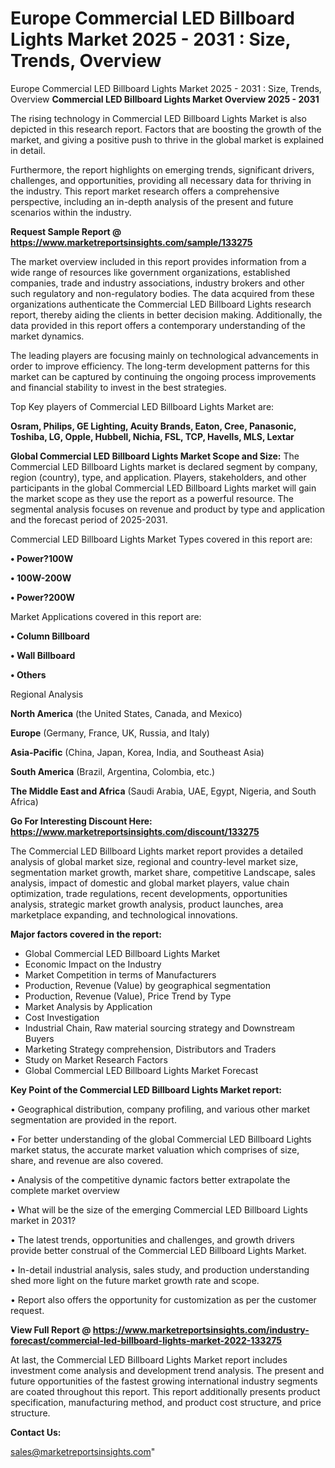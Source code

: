 # Europe Commercial LED Billboard Lights Market 2025 - 2031 : Size, Trends, Overview
Europe Commercial LED Billboard Lights Market 2025 - 2031 : Size, Trends, Overview
<Strong> Commercial LED Billboard Lights Market Overview 2025 - 2031</strong>

The rising technology in Commercial LED Billboard Lights Market is also depicted in this research report. Factors that are boosting the growth of the market, and giving a positive push to thrive in the global market is explained in detail.

Furthermore, the report highlights on emerging trends, significant drivers, challenges, and opportunities, providing all necessary data for thriving in the industry. This report market research offers a comprehensive perspective, including an in-depth analysis of the present and future scenarios within the industry.

<strong>Request Sample Report @ <a href=https://www.marketreportsinsights.com/sample/133275>https://www.marketreportsinsights.com/sample/133275</a></strong>

The market overview included in this report provides information from a wide range of resources like government organizations, established companies, trade and industry associations, industry brokers and other such regulatory and non-regulatory bodies. The data acquired from these organizations authenticate the Commercial LED Billboard Lights research report, thereby aiding the clients in better decision making. Additionally, the data provided in this report offers a contemporary understanding of the market dynamics.

The leading players are focusing mainly on technological advancements in order to improve efficiency. The long-term development patterns for this market can be captured by continuing the ongoing process improvements and financial stability to invest in the best strategies.

Top Key players of Commercial LED Billboard Lights Market are:

<strong>Osram, Philips, GE Lighting, Acuity Brands, Eaton, Cree, Panasonic, Toshiba, LG, Opple, Hubbell, Nichia, FSL, TCP, Havells, MLS, Lextar</strong>

<strong><b>Global Commercial LED Billboard Lights Market Scope and Size:</b></strong>
The Commercial LED Billboard Lights market is declared segment by company, region (country), type, and application. Players, stakeholders, and other participants in the global Commercial LED Billboard Lights market will gain the market scope as they use the report as a powerful resource. The segmental analysis focuses on revenue and product by type and application and the forecast period of 2025-2031.

Commercial LED Billboard Lights Market Types covered in this report are:

<strong>• Power?100W

• 100W-200W

• Power?200W</strong>

Market Applications covered in this report are:

<strong>• Column Billboard

• Wall Billboard

• Others</strong> 

Regional Analysis

<strong>North America</strong> (the United States, Canada, and Mexico)

<strong>Europe</strong> (Germany, France, UK, Russia, and Italy)

<strong>Asia-Pacific</strong> (China, Japan, Korea, India, and Southeast Asia)

<strong>South America</strong> (Brazil, Argentina, Colombia, etc.)

<strong>The Middle East and Africa</strong> (Saudi Arabia, UAE, Egypt, Nigeria, and South Africa)

<strong>Go For Interesting Discount Here: <a href=https://www.marketreportsinsights.com/discount/133275>https://www.marketreportsinsights.com/discount/133275</a></strong>

The Commercial LED Billboard Lights market report provides a detailed analysis of global market size, regional and country-level market size, segmentation market growth, market share, competitive Landscape, sales analysis, impact of domestic and global market players, value chain optimization, trade regulations, recent developments, opportunities analysis, strategic market growth analysis, product launches, area marketplace expanding, and technological innovations.

<strong><b>Major factors covered in the report:</b></strong>
<ul>
  <li>Global Commercial LED Billboard Lights Market </li>
  <li>Economic Impact on the Industry</li>
  <li>Market Competition in terms of Manufacturers</li>
  <li>Production, Revenue (Value) by geographical segmentation</li>
  <li>Production, Revenue (Value), Price Trend by Type</li>
  <li>Market Analysis by Application</li>
  <li>Cost Investigation</li>
  <li>Industrial Chain, Raw material sourcing strategy and Downstream Buyers</li>
  <li>Marketing Strategy comprehension, Distributors and Traders</li>
  <li>Study on Market Research Factors</li>
  <li>Global Commercial LED Billboard Lights Market Forecast</li>
</ul>

<strong><b>Key Point of the Commercial LED Billboard Lights Market report:</b></strong>

• Geographical distribution, company profiling, and various other market segmentation are provided in the report.

• For better understanding of the global Commercial LED Billboard Lights market status, the accurate market valuation which comprises of size, share, and revenue are also covered.

• Analysis of the competitive dynamic factors better extrapolate the complete market overview

• What will be the size of the emerging Commercial LED Billboard Lights market in 2031?

• The latest trends, opportunities and challenges, and growth drivers provide better construal of the Commercial LED Billboard Lights Market.

• In-detail industrial analysis, sales study, and production understanding shed more light on the future market growth rate and scope.

• Report also offers the opportunity for customization as per the customer request.

<strong><b>View Full Report @ <a href=https://www.marketreportsinsights.com/industry-forecast/commercial-led-billboard-lights-market-2022-133275>https://www.marketreportsinsights.com/industry-forecast/commercial-led-billboard-lights-market-2022-133275</a></b></strong>


At last, the Commercial LED Billboard Lights Market report includes investment come analysis and development trend analysis. The present and future opportunities of the fastest growing international industry segments are coated throughout this report. This report additionally presents product specification, manufacturing method, and product cost structure, and price structure.

<strong>Contact Us:</strong>

sales@marketreportsinsights.com"
